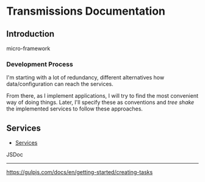 # Transmissions Documentation

## Introduction

micro-framework

### Development Process

I'm starting with a lot of redundancy, different alternatives how data/configuration can reach the services.

From there, as I implement applications, I will try to find the most convenient way of doing things. Later, I'll specify these as conventions and _tree shake_ the implemented services to follow these approaches.

## Services

- [Services](services.html)

JSDoc

---

https://gulpjs.com/docs/en/getting-started/creating-tasks
